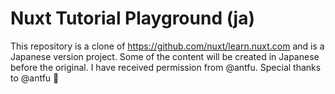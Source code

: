 # Nuxt Tutorial Playground (ja)

This repository is a clone of https://github.com/nuxt/learn.nuxt.com and is a Japanese version project.
Some of the content will be created in Japanese before the original.
I have received permission from @antfu.
Special thanks to @antfu 💚

